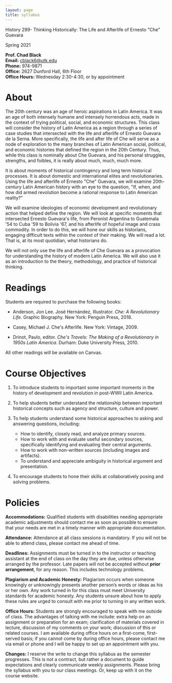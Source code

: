 ```yaml
---
layout: page
title: syllabus
---
```



History 299- Thinking Historically: The Life and Afterlife of Ernesto
"Che" Guevara

Spring 2021  

**Prof. Chad Black**  
**Email:** cblack6@utk.edu  
**Phone:** 974-9871  
**Office:** 2627 Dunford Hall, 6th Floor  
**Office Hours:** Wednesday 2:30-4:30, or by appointment


# About

The 20th century was an age of heroic aspirations in Latin America. It was
an age of both intensely humane and intensely horrendous acts, made in the
context of trying political, social, and economic structures. This class
will consider the history of Latin America as a region through a series of
case studies that intersected with the life and afterlife of Ernesto
Guevara de la Serna. More specifically, the life and after life of Che
will serve as a node of exploration to the many branches of Latin American
social, political, and economic histories that defined the region in the
20th Century. Thus, while this class is nominally about Che Guevara, and
his personal struggles, strengths, and foibles, it is really about much,
much, much more.

It is about moments of historical contingency and long term historical
processes. It is about domestic and international elites and
revolutionaries. Using the life and afterlife of Ernesto "Che" Guevara, we
will examine 20th-century Latin American history with an eye to the
question, "If, when, and how did armed revolution become a rational
response to Latin American reality?"

We will examine ideologies of economic development and revolutionary
action that helped define the region. We will look at specific moments
that intersected Ernesto Guevara's life, from Peronist Argentina to
Guatemala '54 to Cuba '59 to Bolivia '67, and his afterlife of hopeful
image and crass commodity. In order to do this, we will hone our skills as
historians, engaging difficult texts within the context of their making.
We will read a lot. That is, at its most quotidian, what historians do.

We will not only use the life and afterlife of Che Guevara as
a provocation for understanding the history of modern Latin America. We
will also use it as an introduction to the theory, methodology, and
practice of historical thinking.

# Readings

Students are required to purchase the following books:

* Anderson, Jon Lee. José Hernández, Illustrator. *Che: A Revolutionary
  Life*. Graphic Biography. New York: Penguin Press, 2018.

* Casey, Michael J. Che's Afterlife. New York: Vintage, 2009.

* Drinot, Paulo, editor. *Che's Travels: The Making of a Revolutionary in
  1950s Latin America*. Durham: Duke University Press, 2010.

All other readings will be available on Canvas.

# Course Objectives

1. To introduce students to important some important moments in the
   history of development and revolution in post-WWII Latin America.

2. To help students better understand the relationship between important
   historical concepts such as agency and structure, culture and power.

3. To help students understand some historical approaches to asking and
   answering questions, including:

   * How to identify, closely read, and analyze primary sources.
   * How to work with and evaluate useful secondary sources, specifically
     identifying and evaluating their central arguments.
   * How to work with non-written sources (including images and artifacts).
   * To understand and appreciate ambiguity in historical argument and presentation.

4. To encourage students to hone their skills at collaboratively posing and solving problems.


# Policies

**Accommodations:** Qualified students with disabilities needing appropriate
academic adjustments should contact me as soon as possible to ensure that your
needs are met in a timely manner with appropriate documentation.

__Attendance:__ Attendance at all class sessions is mandatory. If you will not be able to attend class, please contact me ahead of time.

**Deadlines:**  Assignments must be turned in to the instructor or teaching
assistant at the end of class on the day they are due, unless otherwise
arranged by the professor. Late papers will not be accepted without **prior
arrangement**, for any reason. This includes technology problems.

**Plagiarism and Academic Honesty:** Plagiarism occurs when someone knowingly
or unknowingly presents another person’s words or ideas as his or her own. Any
work turned in for this class must meet University standards for academic
honesty. Any students unsure about how to apply these rules are urged to
consult with me prior to turning in any written work. 

**Office Hours:** Students are strongly encouraged to speak with me outside of
class. The advantages of talking with me include: extra help on an assignment
or preparation for an exam; clarification of materials covered in lecture,
discussion of my comments on your work; discussion of this or related courses.
I am available during office hours on a first-come, first-served basis; if you
cannot come by during office hours, please contact me via email or phone and
I will be happy to set up an appointment with you.

**Changes:** I reserve the write to change this syllabus as the semester
progresses. This is not a contract, but rather a document to guide expectations
and clearly communicate weekly assignments. Please bring the syllabus with you
to our class meetings. Or, keep up with it on the course website.








